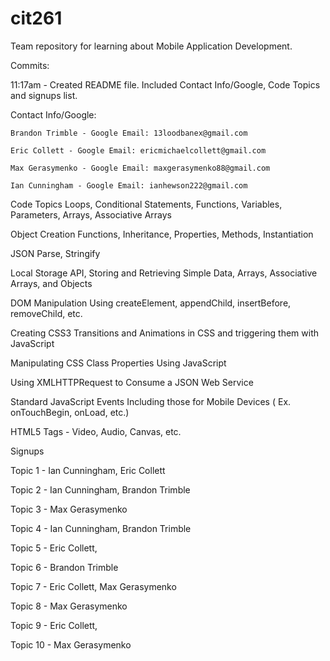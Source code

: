 # cit261
Team repository for learning about Mobile Application Development. 

Commits:

  11:17am - Created README file. Included Contact Info/Google, Code Topics and signups list.

Contact Info/Google:

	Brandon Trimble - Google Email: 13loodbanex@gmail.com
			         
	Eric Collett - Google Email: ericmichaelcollett@gmail.com

	Max Gerasymenko - Google Email: maxgerasymenko88@gmail.com

	Ian Cunningham - Google Email: ianhewson222@gmail.com

Code Topics
Loops, Conditional Statements, Functions, Variables, Parameters, Arrays, Associative Arrays 

Object Creation Functions, Inheritance, Properties, Methods, Instantiation

JSON Parse, Stringify

Local Storage API, Storing and Retrieving Simple Data, Arrays, Associative Arrays, and Objects

DOM Manipulation Using createElement, appendChild, insertBefore, removeChild, etc.

Creating CSS3 Transitions and Animations in CSS and triggering them with JavaScript

Manipulating CSS Class Properties Using JavaScript

Using XMLHTTPRequest to Consume a JSON Web Service

Standard JavaScript Events Including those for Mobile Devices ( Ex. onTouchBegin, onLoad, etc.)

HTML5 Tags - Video, Audio, Canvas, etc.






Signups

Topic 1 -  Ian Cunningham, Eric Collett

Topic 2 - Ian Cunningham, Brandon Trimble

Topic 3 - Max Gerasymenko

Topic 4 - Ian Cunningham, Brandon Trimble

Topic 5 - Eric Collett, 

Topic 6 - Brandon Trimble

Topic 7 - Eric Collett, Max Gerasymenko

Topic 8 -  Max Gerasymenko

Topic 9 - Eric Collett, 

Topic 10 - Max Gerasymenko
